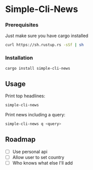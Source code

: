 <!-- Improved compatibility of back to top link: See: https://github.com/othneildrew/Best-README-Template/pull/73 -->
<a id="readme-top"></a>

<h1>Simple-Cli-News</h1>

### Prerequisites
Just make sure you have cargo installed
```sh
curl https://sh.rustup.rs -sSf | sh
```

### Installation

```sh
cargo install simple-cli-news
```

<!-- USAGE EXAMPLES -->
## Usage

Print top headlines:
```sh 
simple-cli-news
```
Print news including a query:
```sh
simple-cli-news q <query>
```



<!-- ROADMAP -->
## Roadmap

- [ ] Use personal api
- [ ] Allow user to set country
- [ ] Who knows what else I'll add

